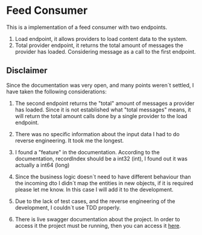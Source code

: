 # Feed Consumer

This is a implementation of a feed consumer with two endpoints.
1. Load endpoint, it allows providers to load content data to the system.
2. Total provider endpoint, it returns the total amount of messages the provider has loaded. Considering message as a call to the first endpoint.

## Disclaimer

Since the documentation was very open, 
and many points weren´t settled,
I have taken the following considerations:

1. The second endpoint returns the "total" amount of messages a provider has loaded.
   Since it is not established what "total messages" means,
   it will return the total amount calls done by a single provider to the load endpoint.

2. There was no specific information about the input data I had to do reverse engineering.
   It took me the longest.
   
3. I found a "feature" in the documentation. 
   According to the documentation, recordIndex should be a int32 (int),
   I found out it was actually a int64 (long)

4. Since the business logic doesn´t need to have different behaviour than the incoming dto 
   I didn´t map the entities in new objects, if it is required please let me know.
   In this case I will add it to the development.
   
5. Due to the lack of test cases, and the reverse engineering of the development,
   I couldn´t use TDD properly.
   
7. There is live swagger documentation about the project.
   In order to access it the project must be running,
   then you can access it [here](http://localhost:8080/swagger-ui/index.html).